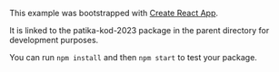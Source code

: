 This example was bootstrapped with [Create React App](https://github.com/facebook/create-react-app).

It is linked to the patika-kod-2023 package in the parent directory for development purposes.

You can run `npm install` and then `npm start` to test your package.
